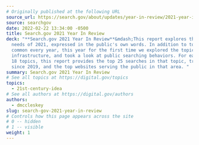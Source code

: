 ```yaml
---
# Originally published at the following URL
source_url: https://search.gov/about/updates/year-in-review/2021-year-in-review.html
source: searchgov
date: 2022-02-22 13:34:00 -0500
title: Search.gov 2021 Year In Review
deck: "**Search.gov 2021 Year In Review**&mdash;This report explores the top
  needs of 2021, expressed in the public's own words. In addition to topics
  common every year, this year for the first time we explored the topic of
  infrastructure, and took a look at public searching behaviors. For each of the
  18 topics, this report provides the top 25 searches in that topic, trend data
  since 2019, and the top websites serving the public in that area. "
summary: Search.gov 2021 Year In Review
# See all topics at https://digital.gov/topics
topics:
  - 21st-century-idea
# See all authors at https://digital.gov/authors
authors:
  - dmccleskey
slug: search-gov-2021-year-in-review
# Controls how this page appears across the site
# 0 -- hidden
# 1 -- visible
weight: 1
---
```

